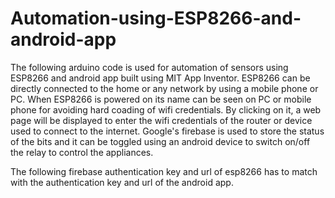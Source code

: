# Automation-using-ESP8266-and-android-app
The following arduino code is used for automation of sensors using ESP8266 and android app built using MIT App Inventor.
ESP8266 can be directly connected to the home or any network by using a mobile phone or PC.
When ESP8266 is powered on its name can be seen on PC or mobile phone for avoiding hard coading of wifi credentials.
By clicking on it, a web page will be displayed to enter the wifi credentials of the router or device used to connect to the internet.
Google's firebase is used to store the status of the bits and it can be toggled using an android device to switch on/off the relay to control the appliances.

The following firebase authentication key and url of esp8266 has to match with the authentication key and url of the android app.

